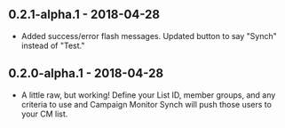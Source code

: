 ## 0.2.1-alpha.1 - 2018-04-28

* Added success/error flash messages. Updated button to say "Synch" instead of "Test."

## 0.2.0-alpha.1 - 2018-04-28

* A little raw, but working! Define your List ID, member groups, and any criteria to use and Campaign Monitor Synch will push those users to your CM list.